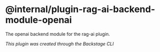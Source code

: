 # @internal/plugin-rag-ai-backend-module-openai

The openai backend module for the rag-ai plugin.

_This plugin was created through the Backstage CLI_
